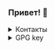 ### Привет! 👋
<details>
  <summary>Контакты</summary>
  
  ![E-mail](https://github.com/neonxp/neonxp/blob/master/icons/email.png) [a.kiryukhin@mail.ru](mailto:a.kiryukhin@mail.ru)
  
  ![VK](https://github.com/neonxp/neonxp/blob/master/icons/vk.png) [@neonxp](https://vk.com/neonxp)
  
  ![Телеграм](https://github.com/neonxp/neonxp/blob/master/icons/telegram.png) (канал) [@neonxp](https://t.me/neonxp)
  
  ![Телеграм](https://github.com/neonxp/neonxp/blob/master/icons/telegram.png) [@AlexBite](https://t.me/AlexBite)
  
  ![ICQ](https://github.com/neonxp/neonxp/blob/master/icons/icq.png) [@neonxp](https://icq.im/NeonXP)
  
  ![GitHub](https://github.com/neonxp/neonxp/blob/master/icons/github.png) [@neonxp](https://github.com/neonxp)

</details>
<details>
  <summary>GPG key</summary>
  [PubKey](https://raw.githubusercontent.com/neonxp/neonxp/master/pubkey.gpg)
  [OpenPGP.org](https://keys.openpgp.org/search?q=a.kiryukhin%40mail.ru)
</details>
